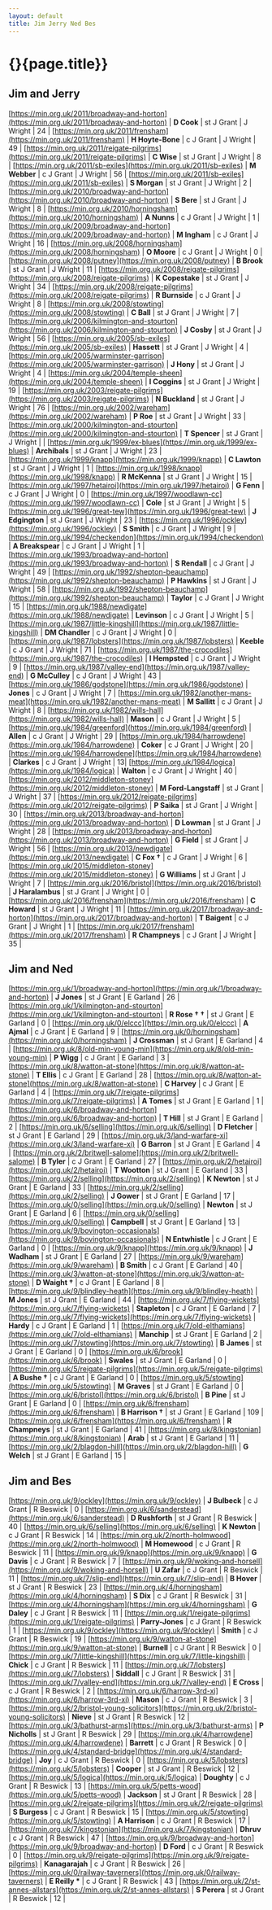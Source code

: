 ```yaml
---
layout: default
title: Jim Jerry Ned Bes
---
```


# {}{page.title}}

## Jim and Jerry

[https://min.org.uk/2011/broadway-and-horton](https://min.org.uk/2011/broadway-and-horton) | **D Cook** | st J Grant | J Wright | 24 |
[https://min.org.uk/2011/frensham](https://min.org.uk/2011/frensham) | **H Hoyte-Bone** | c J Grant | J Wright | 49 |
[https://min.org.uk/2011/reigate-pilgrims](https://min.org.uk/2011/reigate-pilgrims) | **C Wise** | st J Grant | J Wright | 8 |
[https://min.org.uk/2011/sb-exiles](https://min.org.uk/2011/sb-exiles) | **M Webber** | c J Grant | J Wright | 56 |
[https://min.org.uk/2011/sb-exiles](https://min.org.uk/2011/sb-exiles) | **S Morgan** | st J Grant | J Wright | 2 |
[https://min.org.uk/2010/broadway-and-horton](https://min.org.uk/2010/broadway-and-horton) | **S Bere** | st J Grant | J Wright | 8 |
[https://min.org.uk/2010/horningsham](https://min.org.uk/2010/horningsham) | **A Nunns** | c J Grant | J Wright | 1 |
[https://min.org.uk/2009/broadway-and-horton](https://min.org.uk/2009/broadway-and-horton) | **M Ingham** | c J Grant | J Wright | 16 |
[https://min.org.uk/2008/horningsham](https://min.org.uk/2008/horningsham) | **O Moore** | c J Grant | J Wright  | 0 |
[https://min.org.uk/2008/putney](https://min.org.uk/2008/putney) | **B Brook** | st J Grant | J Wright  | 11 |
[https://min.org.uk/2008/reigate-pilgrims](https://min.org.uk/2008/reigate-pilgrims) | **K Copestake** | st J Grant | J Wright | 34 |
[https://min.org.uk/2008/reigate-pilgrims](https://min.org.uk/2008/reigate-pilgrims) | **R Burnside** | c J Grant | J Wright | 8 |
[https://min.org.uk/2008/stowting](https://min.org.uk/2008/stowting) | **C Ball** | st J Grant | J Wright | 7 |
[https://min.org.uk/2006/kilmington-and-stourton](https://min.org.uk/2006/kilmington-and-stourton) | **J Cosby** | st J Grant | J Wright | 56 |
[https://min.org.uk/2005/sb-exiles](https://min.org.uk/2005/sb-exiles) | **Hassett** | st J Grant | J Wright | 4 |
[https://min.org.uk/2005/warminster-garrison](https://min.org.uk/2005/warminster-garrison) | **J Hony** | st J Grant | J Wright | 4 |
[https://min.org.uk/2004/temple-sheen](https://min.org.uk/2004/temple-sheen) | **I Coggins** | st J Grant | J Wright | 19 |
[https://min.org.uk/2003/reigate-pilgrims](https://min.org.uk/2003/reigate-pilgrims) | **N Buckland** | st J Grant | J Wright | 76 |
[https://min.org.uk/2002/wareham](https://min.org.uk/2002/wareham) | **P Roe** | st J Grant | J Wright | 33 |
[https://min.org.uk/2000/kilmington-and-stourton](https://min.org.uk/2000/kilmington-and-stourton) | **T Spencer** | st J Grant | J Wright |  |
[https://min.org.uk/1999/ex-blues](https://min.org.uk/1999/ex-blues) | **Archibals** | st J Grant | J Wright | 23 |
[https://min.org.uk/1999/knapp](https://min.org.uk/1999/knapp) | **C Lawton** | st J Grant | J Wright | 1 |
[https://min.org.uk/1998/knapp](https://min.org.uk/1998/knapp) | **R McKenna** | st J Grant | J Wright | 15 |
[https://min.org.uk/1997/hetairoi](https://min.org.uk/1997/hetairoi) | **G Fenn** | c J Grant | J Wright | 0 |
[https://min.org.uk/1997/woodlawn-cc](https://min.org.uk/1997/woodlawn-cc) | **Cole** | st J Grant | J Wright | 5 |
[https://min.org.uk/1996/great-tew](https://min.org.uk/1996/great-tew) | **J Edgington** | st J Grant | J Wright | 23 |
[https://min.org.uk/1996/ockley](https://min.org.uk/1996/ockley) | **S Smith** | c J Grant | J Wright | 9 |
[https://min.org.uk/1994/checkendon](https://min.org.uk/1994/checkendon) | **A Breakspear** | c J Grant | J Wright | 1 |
[https://min.org.uk/1993/broadway-and-horton](https://min.org.uk/1993/broadway-and-horton) | **S Rendall** | c J Grant | J Wright | 49 |
[https://min.org.uk/1992/shepton-beauchamp](https://min.org.uk/1992/shepton-beauchamp) | **P Hawkins** | st J Grant | J Wright | 58 |
[https://min.org.uk/1992/shepton-beauchamp](https://min.org.uk/1992/shepton-beauchamp) | **Taylor** | c J Grant | J Wright | 15 |
[https://min.org.uk/1988/newdigate](https://min.org.uk/1988/newdigate) | **Levinson** | c J Grant | J Wright | 5 |
[https://min.org.uk/1987/little-kingshill](https://min.org.uk/1987/little-kingshill) | **DM Chandler** | c J Grant | J Wright | 0 |
[https://min.org.uk/1987/lobsters](https://min.org.uk/1987/lobsters) | **Keeble** | c J Grant | J Wright | 71 |
[https://min.org.uk/1987/the-crocodiles](https://min.org.uk/1987/the-crocodiles) | **I Hempsted** | c J Grant | J Wright | 9 |
[https://min.org.uk/1987/valley-end](https://min.org.uk/1987/valley-end) | **G McCulley** | c J Grant | J Wright | 43 |
[https://min.org.uk/1986/godstone](https://min.org.uk/1986/godstone) | **Jones** | c J Grant | J Wright | 7 |
[https://min.org.uk/1982/another-mans-meat](https://min.org.uk/1982/another-mans-meat) | **M Sallitt** | c J Grant | J Wright | 8 |
[https://min.org.uk/1982/wills-hall](https://min.org.uk/1982/wills-hall) | **Mason** | c J Grant | J Wright | 5 |
[https://min.org.uk/1984/greenford](https://min.org.uk/1984/greenford) | **Allen** | c J Grant | J Wright | 29 |
[https://min.org.uk/1984/harrowdene](https://min.org.uk/1984/harrowdene) | **Coker** | c J Grant | J Wright | 20 |
[https://min.org.uk/1984/harrowdene](https://min.org.uk/1984/harrowdene) | **Clarkes** | c J Grant | J Wright | 13|
[https://min.org.uk/1984/logica](https://min.org.uk/1984/logica) | **Walton** | c J Grant | J Wright | 40 |
[https://min.org.uk/2012/middleton-stoney](https://min.org.uk/2012/middleton-stoney) | **M Ford-Langstaff** | st J Grant | J Wright | 37 |
[https://min.org.uk/2012/reigate-pilgrims](https://min.org.uk/2012/reigate-pilgrims) | **P Saika** | st J Grant | J Wright | 30 |
[https://min.org.uk/2013/broadway-and-horton](https://min.org.uk/2013/broadway-and-horton) | **D Lowman** | st J Grant | J Wright | 28 |
[https://min.org.uk/2013/broadway-and-horton](https://min.org.uk/2013/broadway-and-horton) | **G Field** | st J Grant | J Wright | 56 |
[https://min.org.uk/2013/newdigate](https://min.org.uk/2013/newdigate) | **C Fox &#8224;** | c J Grant | J Wright | 6 |
[https://min.org.uk/2015/middleton-stoney](https://min.org.uk/2015/middleton-stoney) | **G Williams** | st J Grant | J Wright | 7 |
[https://min.org.uk/2016/bristol](https://min.org.uk/2016/bristol) | **J Haralambus** | st J Grant | J Wright | 0 |
[https://min.org.uk/2016/frensham](https://min.org.uk/2016/frensham) | **C Howard** | st J Grant | J Wright | 11 |
[https://min.org.uk/2017/broadway-and-horton](https://min.org.uk/2017/broadway-and-horton) | **T Baigent** | c J Grant | J Wright | 1 |
[https://min.org.uk/2017/frensham](https://min.org.uk/2017/frensham) | **R Champneys** | c J Grant | J Wright | 35 |

## Jim and Ned

[https://min.org.uk/1/broadway-and-horton](https://min.org.uk/1/broadway-and-horton) | **J Jones** | st J Grant | E Garland | 26 |
[https://min.org.uk/1/kilmington-and-stourton](https://min.org.uk/1/kilmington-and-stourton) | **R Rose &#8224; &#8224;** | st J Grant | E Garland | 0 |
[https://min.org.uk/0/elccc](https://min.org.uk/0/elccc) | **A Ajmal** | c J Grant | E Garland | 9 |
[https://min.org.uk/0/horningsham](https://min.org.uk/0/horningsham) | **J Crossman** | st J Grant | E Garland | 4 |
[https://min.org.uk/8/old-min-young-min](https://min.org.uk/8/old-min-young-min) | **P Wigg** | c J Grant | E Garland  | 3 |
[https://min.org.uk/8/watton-at-stone](https://min.org.uk/8/watton-at-stone) | **T Ellis** | c J Grant | E Garland | 28 |
[https://min.org.uk/8/watton-at-stone](https://min.org.uk/8/watton-at-stone) | **C Harvey** | c J Grant | E Garland | 4 |
[https://min.org.uk/7/reigate-pilgrims](https://min.org.uk/7/reigate-pilgrims) | **A Tomes** | st J Grant | E Garland | 1 |
[https://min.org.uk/6/broadway-and-horton](https://min.org.uk/6/broadway-and-horton) | **T Hill** | st J Grant | E Garland | 2 |
[https://min.org.uk/6/selling](https://min.org.uk/6/selling) | **D Fletcher** | st J Grant | E Garland | 29 |
[https://min.org.uk/3/land-warfare-xi](https://min.org.uk/3/land-warfare-xi) | **G Barron** | st J Grant | E Garland | 4 |
[https://min.org.uk/2/britwell-salome](https://min.org.uk/2/britwell-salome) | **B Tyler** | c J Grant | E Garland | 27 |
[https://min.org.uk/2/hetairoi](https://min.org.uk/2/hetairoi) | **T Wootton** | st J Grant | E Garland | 33 |
[https://min.org.uk/2/selling](https://min.org.uk/2/selling) | **K Newton** | st J Grant | E Garland | 33 |
[https://min.org.uk/2/selling](https://min.org.uk/2/selling) | **J Gower** | st J Grant | E Garland | 17 |
[https://min.org.uk/0/selling](https://min.org.uk/0/selling) | **Newton** | st J Grant | E Garland | 6 |
[https://min.org.uk/0/selling](https://min.org.uk/0/selling) | **Campbell** | st J Grant | E Garland | 13 |
[https://min.org.uk/9/bovington-occasionals](https://min.org.uk/9/bovington-occasionals) | **N Entwhistle** | c J Grant | E Garland | 0 |
[https://min.org.uk/9/knapp](https://min.org.uk/9/knapp) | **J Wadham** | st J Grant | E Garland | 27 |
[https://min.org.uk/9/wareham](https://min.org.uk/9/wareham) | **B Smith** | c J Grant | E Garland | 40 |
[https://min.org.uk/3/watton-at-stone](https://min.org.uk/3/watton-at-stone) | **D Waight &#8224;** | c J Grant | E Garland | 8 |
[https://min.org.uk/9/blindley-heath](https://min.org.uk/9/blindley-heath) | **M Jones** | st J Grant | E Garland | 44 |
[https://min.org.uk/7/flying-wickets](https://min.org.uk/7/flying-wickets) | **Stapleton** | c J Grant | E Garland | 7 |
[https://min.org.uk/7/flying-wickets](https://min.org.uk/7/flying-wickets) | **Hardy** | c J Grant | E Garland | 1 |
[https://min.org.uk/7/old-elthamians](https://min.org.uk/7/old-elthamians) | **Manchip** | st J Grant | E Garland | 2 |
[https://min.org.uk/7/stowting](https://min.org.uk/7/stowting) | **B James** | st J Grant | E Garland | 0 |
[https://min.org.uk/6/brook](https://min.org.uk/6/brook) | **Swales** | st J Grant | E Garland | 0 |
[https://min.org.uk/5/reigate-pilgrims](https://min.org.uk/5/reigate-pilgrims) | **A Bushe &#8224;** | c J Grant | E Garland | 0 |
[https://min.org.uk/5/stowting](https://min.org.uk/5/stowting) | **M Graves** | st J Grant | E Garland | 0 |
[https://min.org.uk/6/bristol](https://min.org.uk/6/bristol) | **B Pine** | st J Grant | E Garland | 0 |
[https://min.org.uk/6/frensham](https://min.org.uk/6/frensham) | **B Harrison &#8224;** | st J Grant | E Garland | 109 |
[https://min.org.uk/6/frensham](https://min.org.uk/6/frensham) | **R Champneys** | st J Grant | E Garland | 41 |
[https://min.org.uk/8/kingstonian](https://min.org.uk/8/kingstonian) | **Arab** | st J Grant | E Garland | 11 |
[https://min.org.uk/2/blagdon-hill](https://min.org.uk/2/blagdon-hill) | **G Welch** | st J Grant | E Garland | 15 |

## Jim and Bes

[https://min.org.uk/9/ockley](https://min.org.uk/9/ockley) | **J Bulbeck** | c J Grant | R Beswick | 0 |
[https://min.org.uk/6/sanderstead](https://min.org.uk/6/sanderstead) | **D Rushforth** | st J Grant | R Beswick | 40 |
[https://min.org.uk/6/selling](https://min.org.uk/6/selling) | **K Newton** | c J Grant | R Beswick | 14 |
[https://min.org.uk/2/north-holmwood](https://min.org.uk/2/north-holmwood) | **M Homewood** | c J Grant | R Beswick | 11 |
[https://min.org.uk/9/knapp](https://min.org.uk/9/knapp) | **G Davis** | c J Grant | R Beswick | 7 |
[https://min.org.uk/9/woking-and-horsell](https://min.org.uk/9/woking-and-horsell) | **U Zafar** | c J Grant | R Beswick | 11 |
[https://min.org.uk/7/slip-end](https://min.org.uk/7/slip-end) | **B Hover** | st J Grant | R Beswick | 23 |
[https://min.org.uk/4/horningsham](https://min.org.uk/4/horningsham) | **S Dix** | c J Grant | R Beswick | 31 |
[https://min.org.uk/4/horningsham](https://min.org.uk/4/horningsham) | **G Daley** | c J Grant | R Beswick | 11 |
[https://min.org.uk/1/reigate-pilgrims](https://min.org.uk/1/reigate-pilgrims) | **Parry-Jones** | c J Grant | R Beswick | 1 |
[https://min.org.uk/9/ockley](https://min.org.uk/9/ockley) | **Smith** | c J Grant | R Beswick | 19 |
[https://min.org.uk/9/watton-at-stone](https://min.org.uk/9/watton-at-stone) | **Burnell** | c J Grant | R Beswick | 0 |
[https://min.org.uk/7/little-kingshill](https://min.org.uk/7/little-kingshill) | **Chick** | c J Grant | R Beswick | 11 |
[https://min.org.uk/7/lobsters](https://min.org.uk/7/lobsters) | **Siddall** | c J Grant | R Beswick | 31 |
[https://min.org.uk/7/valley-end](https://min.org.uk/7/valley-end) | **E Cross** | c J Grant | R Beswick | 2 |
[https://min.org.uk/6/harrow-3rd-xi](https://min.org.uk/6/harrow-3rd-xi) | **Mason** | c J Grant | R Beswick | 3 |
[https://min.org.uk/2/bristol-young-solicitors](https://min.org.uk/2/bristol-young-solicitors) | **Nieve** | st J Grant | R Beswick | 12 |
[https://min.org.uk/3/bathurst-arms](https://min.org.uk/3/bathurst-arms) | **P Nicholls** | st J Grant | R Beswick | 29 |
[https://min.org.uk/4/harrowdene](https://min.org.uk/4/harrowdene) | **Barrett** | c J Grant | R Beswick | 0 |
[https://min.org.uk/4/standard-bridge](https://min.org.uk/4/standard-bridge) | **Joy** | c J Grant | R Beswick | 0 |
[https://min.org.uk/5/lobsters](https://min.org.uk/5/lobsters) | **Cooper** | st J Grant | R Beswick | 12 |
[https://min.org.uk/5/logica](https://min.org.uk/5/logica) | **Doughty** | c J Grant | R Beswick | 13 |
[https://min.org.uk/5/petts-wood](https://min.org.uk/5/petts-wood) | **Jackson** | st J Grant | R Beswick | 28 |
[https://min.org.uk/2/reigate-pilgrims](https://min.org.uk/2/reigate-pilgrims) | **S Burgess** | c J Grant | R Beswick | 15 |
[https://min.org.uk/5/stowting](https://min.org.uk/5/stowting) | **A Harrison** | c J Grant | R Beswick | 17 |
[https://min.org.uk/7/kingstonian](https://min.org.uk/7/kingstonian) | **Dhruv** | c J Grant | R Beswick | 47 |
[https://min.org.uk/9/broadway-and-horton](https://min.org.uk/9/broadway-and-horton) | **D Ford** | c J Grant | R Beswick | 0 |
[https://min.org.uk/9/reigate-pilgrims](https://min.org.uk/9/reigate-pilgrims) | **Kanagarajah** | c J Grant | R Beswick | 26 |
[https://min.org.uk/0/railway-taverners](https://min.org.uk/0/railway-taverners) | **E Reilly &#42;** | c J Grant | R Beswick | 43 |
[https://min.org.uk/2/st-annes-allstars](https://min.org.uk/2/st-annes-allstars) | **S Perera** | st J Grant | R Beswick | 12 |
